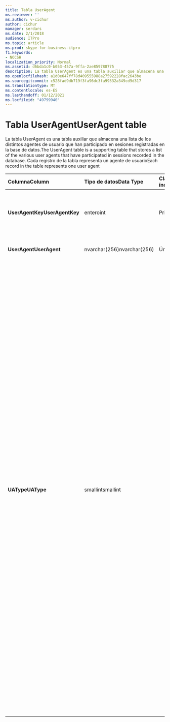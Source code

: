 ```yaml
---
title: Tabla UserAgent
ms.reviewer: ''
ms.author: v-cichur
author: cichur
manager: serdars
ms.date: 2/1/2018
audience: ITPro
ms.topic: article
ms.prod: skype-for-business-itpro
f1.keywords:
- NOCSH
localization_priority: Normal
ms.assetid: d6bda1c0-b053-457a-9ffa-2ae859788775
description: La tabla UserAgent es una tabla auxiliar que almacena una lista de los distintos agentes de usuario que han participado en sesiones registradas en la base de datos. Cada registro de la tabla representa un agente de usuario
ms.openlocfilehash: a1d0e647ff78d409555988a27592228fac2643be
ms.sourcegitcommit: c528fad9db719f3fa96dc3fa99332a349cd9d317
ms.translationtype: MT
ms.contentlocale: es-ES
ms.lasthandoff: 01/12/2021
ms.locfileid: "49799940"
---
```

# <a name="useragent-table"></a><span data-ttu-id="a1350-104">Tabla UserAgent</span><span class="sxs-lookup"><span data-stu-id="a1350-104">UserAgent table</span></span>
 
<span data-ttu-id="a1350-105">La tabla UserAgent es una tabla auxiliar que almacena una lista de los distintos agentes de usuario que han participado en sesiones registradas en la base de datos.</span><span class="sxs-lookup"><span data-stu-id="a1350-105">The UserAgent table is a supporting table that stores a list of the various user agents that have participated in sessions recorded in the database.</span></span> <span data-ttu-id="a1350-106">Cada registro de la tabla representa un agente de usuario</span><span class="sxs-lookup"><span data-stu-id="a1350-106">Each record in the table represents one user agent</span></span>
  
|<span data-ttu-id="a1350-107">**Columna**</span><span class="sxs-lookup"><span data-stu-id="a1350-107">**Column**</span></span>|<span data-ttu-id="a1350-108">**Tipo de datos**</span><span class="sxs-lookup"><span data-stu-id="a1350-108">**Data Type**</span></span>|<span data-ttu-id="a1350-109">**Clave/índice**</span><span class="sxs-lookup"><span data-stu-id="a1350-109">**Key/Index**</span></span>|<span data-ttu-id="a1350-110">**Detalles**</span><span class="sxs-lookup"><span data-stu-id="a1350-110">**Details**</span></span>|
|:-----|:-----|:-----|:-----|
|<span data-ttu-id="a1350-111">**UserAgentKey**</span><span class="sxs-lookup"><span data-stu-id="a1350-111">**UserAgentKey**</span></span> <br/> |<span data-ttu-id="a1350-112">entero</span><span class="sxs-lookup"><span data-stu-id="a1350-112">int</span></span>  <br/> |<span data-ttu-id="a1350-113">Principal</span><span class="sxs-lookup"><span data-stu-id="a1350-113">Primary</span></span>  <br/> |<span data-ttu-id="a1350-114">Número único que identifica este agente de usuario.</span><span class="sxs-lookup"><span data-stu-id="a1350-114">Unique number identifying this user agent.</span></span>  <br/> |
|<span data-ttu-id="a1350-115">**UserAgent**</span><span class="sxs-lookup"><span data-stu-id="a1350-115">**UserAgent**</span></span> <br/> |<span data-ttu-id="a1350-116">nvarchar(256)</span><span class="sxs-lookup"><span data-stu-id="a1350-116">nvarchar(256)</span></span>  <br/> |<span data-ttu-id="a1350-117">Única</span><span class="sxs-lookup"><span data-stu-id="a1350-117">Unique</span></span>  <br/> |<span data-ttu-id="a1350-118">Cadena de agente de usuario.</span><span class="sxs-lookup"><span data-stu-id="a1350-118">User Agent string.</span></span>  <br/> |
|<span data-ttu-id="a1350-119">**UAType**</span><span class="sxs-lookup"><span data-stu-id="a1350-119">**UAType**</span></span> <br/> |<span data-ttu-id="a1350-120">smallint</span><span class="sxs-lookup"><span data-stu-id="a1350-120">smallint</span></span>  <br/> | <br/> |<span data-ttu-id="a1350-121">1 es el servidor de mediación.</span><span class="sxs-lookup"><span data-stu-id="a1350-121">1 is Mediation Server.</span></span>  <br/> <span data-ttu-id="a1350-122">2 es un servidor de conferencia A/V.</span><span class="sxs-lookup"><span data-stu-id="a1350-122">2 is A/V Conferencing Server.</span></span>  <br/> <span data-ttu-id="a1350-123">4 es Skype Empresarial.</span><span class="sxs-lookup"><span data-stu-id="a1350-123">4 is Skype for Business.</span></span>  <br/> <span data-ttu-id="a1350-124">8 es teléfono IP.</span><span class="sxs-lookup"><span data-stu-id="a1350-124">8 is IP Phone.</span></span>  <br/> <span data-ttu-id="a1350-125">16 es Live Meeting Console.</span><span class="sxs-lookup"><span data-stu-id="a1350-125">16 is Live Meeting Console.</span></span>  <br/> <span data-ttu-id="a1350-126">32 es la Herramienta de validación de implementación (DVT).</span><span class="sxs-lookup"><span data-stu-id="a1350-126">32 is Deployment Validation Tool (DVT).</span></span>  <br/> <span data-ttu-id="a1350-127">64 es Skype Empresarial Server en equipos Macintosh.</span><span class="sxs-lookup"><span data-stu-id="a1350-127">64 is Skype for Business Server on Macintosh computers.</span></span>  <br/> <span data-ttu-id="a1350-128">128 es el Operador de Skype Empresarial Server.</span><span class="sxs-lookup"><span data-stu-id="a1350-128">128 is Skype for Business Server Attendant.</span></span>  <br/> <span data-ttu-id="a1350-129">256 es el servicio de anuncio de conferencia.</span><span class="sxs-lookup"><span data-stu-id="a1350-129">256 is Conferencing Announcement service.</span></span>  <br/> <span data-ttu-id="a1350-130">512 es el número de conferencias Operador automático.</span><span class="sxs-lookup"><span data-stu-id="a1350-130">512 is Conferencing Auto Attendant.</span></span>  <br/> <span data-ttu-id="a1350-131">1024 es una aplicación de grupo de respuesta.</span><span class="sxs-lookup"><span data-stu-id="a1350-131">1024 is Response Group application.</span></span>  <br/> <span data-ttu-id="a1350-132">2048 es Fuera del control de voz.</span><span class="sxs-lookup"><span data-stu-id="a1350-132">2048 is Outside Voice Control.</span></span>  <br/> |
   

